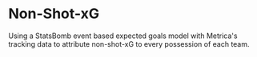 # Non-Shot-xG
Using a StatsBomb event based expected goals model with Metrica's tracking data to attribute non-shot-xG to every possession of each team.
